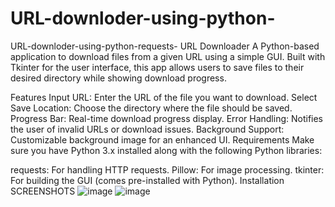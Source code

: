 # URL-downloder-using-python-
URL-downloder-using-python-requests-
URL Downloader
A Python-based application to download files from a given URL using a simple GUI. Built with Tkinter for the user interface, this app allows users to save files to their desired directory while showing download progress.

Features
Input URL: Enter the URL of the file you want to download.
Select Save Location: Choose the directory where the file should be saved.
Progress Bar: Real-time download progress display.
Error Handling: Notifies the user of invalid URLs or download issues.
Background Support: Customizable background image for an enhanced UI.
Requirements
Make sure you have Python 3.x installed along with the following Python libraries:

requests: For handling HTTP requests.
Pillow: For image processing.
tkinter: For building the GUI (comes pre-installed with Python).
Installation
SCREENSHOTS
![image](https://github.com/user-attachments/assets/928ce14e-9364-4804-9e87-0ad7745c14b3)
![image](https://github.com/user-attachments/assets/9bf67f8e-cb1d-4b30-8a96-59f882e6f66a)



